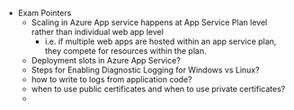 - Exam Pointers
  - Scaling in Azure App service happens at App Service Plan level rather than individual web app level
    - i.e. if multiple web apps are hosted within an app service plan, they compete for resources within the plan.
  - Deployment slots in Azure App Service?
  - Steps for Enabling Diagnostic Logging for Windows vs Linux?
  - how to write to logs from application code?
  - when to use public certificates and when to use private certificates?
  - 